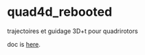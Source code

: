 # quad4d_rebooted
trajectoires et guidage 3D+t pour quadrirotors

doc is [here](https://poine.github.io/quad4d_rebooted).

